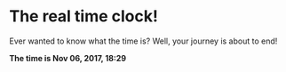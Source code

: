 # The real time clock!

Ever wanted to know what the time is? Well, your journey is about to end!

**The time is Nov 06, 2017, 18:29**